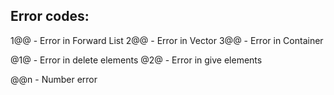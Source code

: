 

## Error codes:

1@@ - Error in Forward List
2@@ - Error in Vector
3@@ - Error in Container

@1@ - Error in delete elements
@2@ - Error in give elements

@@n - Number error
